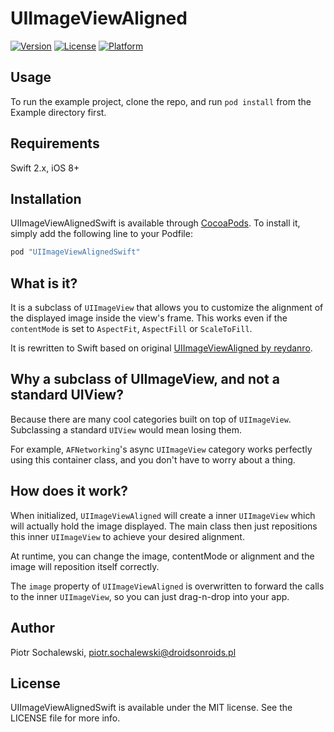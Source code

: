 # UIImageViewAligned

[![Version](https://img.shields.io/cocoapods/v/UIImageViewAlignedSwift.svg?style=flat)](http://cocoapods.org/pods/UIImageViewAlignedSwift)
[![License](https://img.shields.io/cocoapods/l/UIImageViewAlignedSwift.svg?style=flat)](http://cocoapods.org/pods/UIImageViewAlignedSwift)
[![Platform](https://img.shields.io/cocoapods/p/UIImageViewAlignedSwift.svg?style=flat)](http://cocoapods.org/pods/UIImageViewAlignedSwift)

## Usage

To run the example project, clone the repo, and run `pod install` from the Example directory first.

## Requirements
Swift 2.x, iOS 8+

## Installation

UIImageViewAlignedSwift is available through [CocoaPods](http://cocoapods.org). To install
it, simply add the following line to your Podfile:

```ruby
pod "UIImageViewAlignedSwift"
```

## What is it?

It is a subclass of `UIImageView` that allows you to customize the alignment of the displayed image inside the view's frame.
This works even if the `contentMode` is set to `AspectFit`, `AspectFill` or `ScaleToFill`.

It is rewritten to Swift based on original [UIImageViewAligned by reydanro](https://github.com/reydanro/UIImageViewAligned).

## Why a subclass of UIImageView, and not a standard UIView?

Because there are many cool categories built on top of `UIImageView`. Subclassing a standard `UIView` would mean losing them.

For example, `AFNetworking`'s async `UIImageView` category works perfectly using this container class, and you don't have to worry about a thing.


## How does it work?

When initialized, `UIImageViewAligned` will create a inner `UIImageView` which will actually hold the image displayed.
The main class then just repositions this inner `UIImageView` to achieve your desired alignment.

At runtime, you can change the image, contentMode or alignment and the image will reposition itself correctly.

The `image` property of `UIImageViewAligned` is overwritten to forward the calls to the inner `UIImageView`, so you can just drag-n-drop into your app.

## Author

Piotr Sochalewski, piotr.sochalewski@droidsonroids.pl

## License

UIImageViewAlignedSwift is available under the MIT license. See the LICENSE file for more info.
